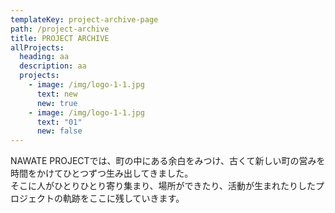 ```yaml
---
templateKey: project-archive-page
path: /project-archive
title: PROJECT ARCHIVE
allProjects:
  heading: aa
  description: aa
  projects:
    - image: /img/logo-1-1.jpg
      text: new
      new: true
    - image: /img/logo-1-1.jpg
      text: "01"
      new: false
---
```

NAWATE PROJECTでは、町の中にある余白をみつけ、古くて新しい町の営みを時間をかけてひとつずつ生み出してきました。\
そこに人がひとりひとり寄り集まり、場所ができたり、活動が生まれたりしたプロジェクトの軌跡をここに残していきます。

